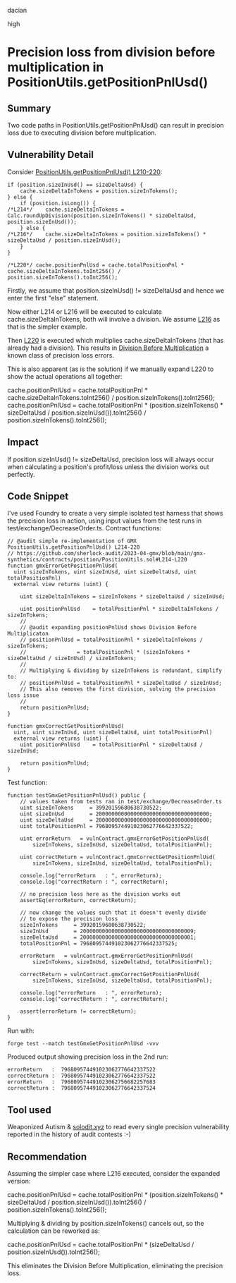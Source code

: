 dacian

high

# Precision loss from division before multiplication in PositionUtils.getPositionPnlUsd()

## Summary
Two code paths in PositionUtils.getPositionPnlUsd() can result in precision loss due to executing division before multiplication.

## Vulnerability Detail
Consider [PositionUtils.getPositionPnlUsd() L210-220](https://github.com/sherlock-audit/2023-04-gmx/blob/main/gmx-synthetics/contracts/position/PositionUtils.sol#L210-L220):

```solidity
if (position.sizeInUsd() == sizeDeltaUsd) {
	cache.sizeDeltaInTokens = position.sizeInTokens();
} else {
	if (position.isLong()) {
/*L214*/	cache.sizeDeltaInTokens = Calc.roundUpDivision(position.sizeInTokens() * sizeDeltaUsd, position.sizeInUsd());
	} else {
/*L216*/	cache.sizeDeltaInTokens = position.sizeInTokens() * sizeDeltaUsd / position.sizeInUsd();
	}
}

/*L220*/ cache.positionPnlUsd = cache.totalPositionPnl * cache.sizeDeltaInTokens.toInt256() / position.sizeInTokens().toInt256();
```

Firstly, we assume that position.sizeInUsd() != sizeDeltaUsd and hence we enter the first "else" statement.

Now either L214 or L216 will be executed to calculate cache.sizeDeltaInTokens, both will involve a division. We assume [L216](https://github.com/sherlock-audit/2023-04-gmx/blob/main/gmx-synthetics/contracts/position/PositionUtils.sol#L216) as that is the simpler example.

Then [L220](https://github.com/sherlock-audit/2023-04-gmx/blob/main/gmx-synthetics/contracts/position/PositionUtils.sol#L220) is executed which multiplies cache.sizeDeltaInTokens (that has already had a division). This results in [Division Before Multiplication](https://dacian.me/precision-loss-errors#heading-division-before-multiplication) a known class of precision loss errors.

This is also apparent (as is the solution) if we manually expand L220 to show the actual operations all together:

cache.positionPnlUsd  = cache.totalPositionPnl * cache.sizeDeltaInTokens.toInt256() / position.sizeInTokens().toInt256();
cache.positionPnlUsd  = cache.totalPositionPnl * (position.sizeInTokens() * sizeDeltaUsd / position.sizeInUsd()).toInt256() / position.sizeInTokens().toInt256();

## Impact
If position.sizeInUsd() != sizeDeltaUsd, precision loss will always occur when calculating a position's profit/loss unless the division works out perfectly.

## Code Snippet
I've used Foundry to create a very simple isolated test harness that shows the precision loss in action, using input values from the test runs in test/exchange/DecreaseOrder.ts. Contract functions:

```solidity
// @audit simple re-implementation of GMX PositionUtils.getPositionPnlUsd() L214-220
// https://github.com/sherlock-audit/2023-04-gmx/blob/main/gmx-synthetics/contracts/position/PositionUtils.sol#L214-L220
function gmxErrorGetPositionPnlUsd(
  uint sizeInTokens, uint sizeInUsd, uint sizeDeltaUsd, uint totalPositionPnl) 
  external view returns (uint) {

	uint sizeDeltaInTokens = sizeInTokens * sizeDeltaUsd / sizeInUsd;

	uint positionPnlUsd    = totalPositionPnl * sizeDeltaInTokens / sizeInTokens;
	//
	// @audit expanding positionPnlUsd shows Division Before Multiplicaton
	// positionPnlUsd = totalPositionPnl * sizeDeltaInTokens / sizeInTokens;
	//                = totalPositionPnl * (sizeInTokens * sizeDeltaUsd / sizeInUsd) / sizeInTokens;
	//
	// Multiplying & dividing by sizeInTokens is redundant, simplify to:
	// positionPnlUsd = totalPositionPnl * sizeDeltaUsd / sizeInUsd;  
	// This also removes the first division, solving the precision loss issue
	//
	return positionPnlUsd;
}

function gmxCorrectGetPositionPnlUsd(
  uint, uint sizeInUsd, uint sizeDeltaUsd, uint totalPositionPnl) 
  external view returns (uint) {
	uint positionPnlUsd    = totalPositionPnl * sizeDeltaUsd / sizeInUsd;

	return positionPnlUsd;
}
```

Test function:

```solidity
function testGmxGetPositionPnlUsd() public {
	// values taken from tests ran in test/exchange/DecreaseOrder.ts
	uint sizeInTokens     = 39920159680638730522;
	uint sizeInUsd        = 200000000000000000000000000000000000;
	uint sizeDeltaUsd     = 200000000000000000000000000000000000;
	uint totalPositionPnl = 796809574491023062776642337522;

	uint errorReturn   = vulnContract.gmxErrorGetPositionPnlUsd(
		sizeInTokens, sizeInUsd, sizeDeltaUsd, totalPositionPnl);

	uint correctReturn = vulnContract.gmxCorrectGetPositionPnlUsd(
		sizeInTokens, sizeInUsd, sizeDeltaUsd, totalPositionPnl);

	console.log("errorReturn   : ", errorReturn);
	console.log("correctReturn : ", correctReturn);

	// no precision loss here as the division works out
	assertEq(errorReturn, correctReturn);

	// now change the values such that it doesn't evenly divide
	// to expose the precision loss
	sizeInTokens     = 39920159680638730522;
	sizeInUsd        = 200000000000000000000000000000000009;
	sizeDeltaUsd     = 200000000000000000000000000000000001;
	totalPositionPnl = 796809574491023062776642337525;

	errorReturn   = vulnContract.gmxErrorGetPositionPnlUsd(
		sizeInTokens, sizeInUsd, sizeDeltaUsd, totalPositionPnl);

	correctReturn = vulnContract.gmxCorrectGetPositionPnlUsd(
		sizeInTokens, sizeInUsd, sizeDeltaUsd, totalPositionPnl);

	console.log("errorReturn   : ", errorReturn);
	console.log("correctReturn : ", correctReturn);

	assert(errorReturn != correctReturn);
}
```

Run with:

```solidity
forge test --match testGmxGetPositionPnlUsd -vvv
```

Produced output showing precision loss in the 2nd run:

```solidity
errorReturn   :  796809574491023062776642337522
correctReturn :  796809574491023062776642337522
errorReturn   :  796809574491023062756682257683
correctReturn :  796809574491023062776642337524
```

## Tool used
Weaponized Autism & [solodit.xyz](https://solodit.xyz/) to read every single precision vulnerability reported in the history of audit contests :-)

## Recommendation

Assuming the simpler case where L216 executed, consider the expanded version:

cache.positionPnlUsd = cache.totalPositionPnl * (position.sizeInTokens() * sizeDeltaUsd / position.sizeInUsd()).toInt256() / position.sizeInTokens().toInt256();

Multiplying & dividing by position.sizeInTokens() cancels out, so the calculation can be reworked as:

cache.positionPnlUsd = cache.totalPositionPnl * (sizeDeltaUsd / position.sizeInUsd()).toInt256();

This eliminates the Division Before Multiplication, eliminating the precision loss.